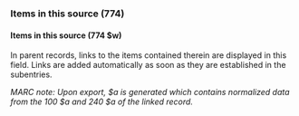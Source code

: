 ### Items in this source (774)

#### Items in this source (774 $w)  

In parent records, links to the items contained therein are displayed in this field. Links are added automatically as
soon as they are established in the subentries.

_MARC note: Upon export, $a is generated which contains normalized data from the 100 $a and 240 $a of the linked record._  
